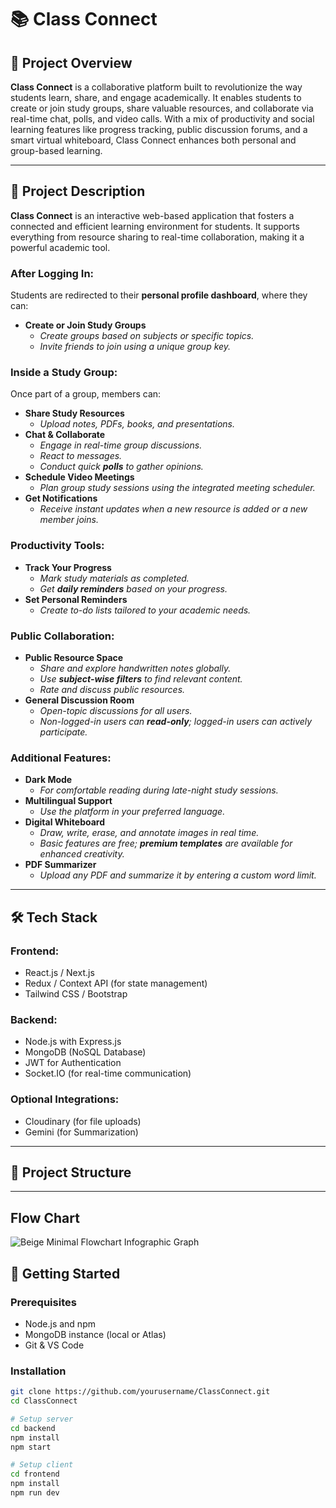 # 📚 Class Connect

## 🧾 Project Overview
**Class Connect** is a collaborative platform built to revolutionize the way students learn, share, and engage academically. It enables students to create or join study groups, share valuable resources, and collaborate via real-time chat, polls, and video calls. With a mix of productivity and social learning features like progress tracking, public discussion forums, and a smart virtual whiteboard, Class Connect enhances both personal and group-based learning.

---

## 📄 Project Description

**Class Connect** is an interactive web-based application that fosters a connected and efficient learning environment for students. It supports everything from resource sharing to real-time collaboration, making it a powerful academic tool.

### After Logging In: 
Students are redirected to their **personal profile dashboard**, where they can:
- **Create or Join Study Groups**
  - *Create groups based on subjects or specific topics.*
  - *Invite friends to join using a unique group key.*

### Inside a Study Group:
Once part of a group, members can:
- **Share Study Resources**
  - *Upload notes, PDFs, books, and presentations.*
- **Chat & Collaborate**
  - *Engage in real-time group discussions.*
  - *React to messages.*
  - *Conduct quick **polls** to gather opinions.*
- **Schedule Video Meetings**
  - *Plan group study sessions using the integrated meeting scheduler.*
- **Get Notifications**
  - *Receive instant updates when a new resource is added or a new member joins.*

### Productivity Tools:
- **Track Your Progress**
  - *Mark study materials as completed.*
  - *Get **daily reminders** based on your progress.*
- **Set Personal Reminders**
  - *Create to-do lists tailored to your academic needs.*

### Public Collaboration:
- **Public Resource Space**
  - *Share and explore handwritten notes globally.*
  - *Use **subject-wise filters** to find relevant content.*
  - *Rate and discuss public resources.*
- **General Discussion Room**
  - *Open-topic discussions for all users.*
  - *Non-logged-in users can **read-only**; logged-in users can actively participate.*

### Additional Features:
- **Dark Mode**
  - *For comfortable reading during late-night study sessions.*
- **Multilingual Support**
  - *Use the platform in your preferred language.*
- **Digital Whiteboard**
  - *Draw, write, erase, and annotate images in real time.*
  - *Basic features are free; **premium templates** are available for enhanced creativity.*
- **PDF Summarizer**
  - *Upload any PDF and summarize it by entering a custom word limit.*

---

## 🛠️ Tech Stack

### Frontend:
- React.js / Next.js
- Redux / Context API (for state management)
- Tailwind CSS / Bootstrap

### Backend:
- Node.js with Express.js
- MongoDB (NoSQL Database)
- JWT for Authentication
- Socket.IO (for real-time communication)

### Optional Integrations:
- Cloudinary (for file uploads)
- Gemini (for Summarization)

---

## 🧩 Project Structure



---

## Flow Chart

![Beige Minimal Flowchart Infographic Graph](https://github.com/user-attachments/assets/e27145a0-18ea-493d-b265-13c3c82d9963)


## 🚀 Getting Started

### Prerequisites

- Node.js and npm
- MongoDB instance (local or Atlas)
- Git & VS Code

### Installation

```bash
git clone https://github.com/yourusername/ClassConnect.git
cd ClassConnect

# Setup server
cd backend
npm install
npm start

# Setup client
cd frontend
npm install
npm run dev


